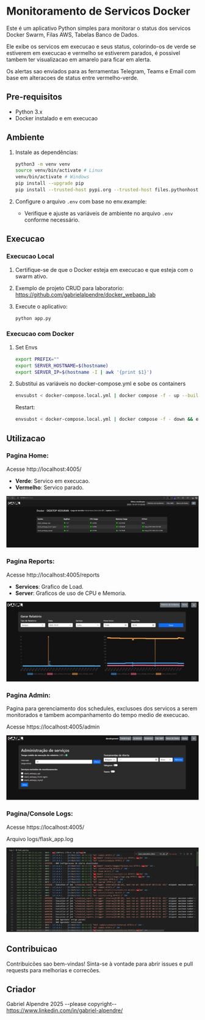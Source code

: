 # Monitoramento de Servicos Docker

Este é um aplicativo Python simples para monitorar o status dos servicos Docker Swarm, Filas AWS, Tabelas Banco de Dados. 

Ele exibe os servicos em execucao e seus status, colorindo-os de verde se estiverem em execucao e vermelho se estiverem parados, é possivel tambem ter visualizacao em amarelo para ficar em alerta.

Os alertas sao enviados para as ferramentas Telegram, Teams e Email com base em alteracoes de status entre vermelho-verde.


## Pre-requisitos

* Python 3.x
* Docker instalado e em execucao

## Ambiente

1.  Instale as dependências:

    ```bash
    python3 -m venv venv
    source venv/bin/activate # Linux
    venv/bin/activate # Windows
    pip install --upgrade pip
    pip install --trusted-host pypi.org --trusted-host files.pythonhosted.org --no-cache-dir -r requirements.txt
    ```

2.  Configure o arquivo `.env` com base no env.example:

    * Verifique e ajuste as variáveis de ambiente no arquivo `.env` conforme necessário.

## Execucao

### Execucao Local

1.  Certifique-se de que o Docker esteja em execucao e que esteja com o swarm ativo. 
2.  Exemplo de projeto CRUD para laboratorio: https://github.com/gabrielalpendre/docker_webapp_lab
3.  Execute o aplicativo:

    ```bash
    python app.py
    ```

### Execucao com Docker

1. Set Envs

    ```bash
    export PREFIX=""
    export SERVER_HOSTNAME=$(hostname)
    export SERVER_IP=$(hostname -I | awk '{print $1}')
    ```

2. Substitui as variáveis no docker-compose.yml e sobe os containers

    ```bash
    envsubst < docker-compose.local.yml | docker compose -f - up --build -d
    ```

    Restart:
    ```bash
    envsubst < docker-compose.local.yml | docker compose -f - down && envsubst < docker-compose.local.yml | docker compose -f - up --build -d
    ```

## Utilizacao

### Pagina Home:

Acesse http://localhost:4005/

* **Verde**: Servico em execucao.
* **Vermelho**: Servico parado.

![home](prints/home.png)

### Pagina Reports:

Acesse http://localhost:4005/reports

* **Services**: Grafico de Load.
* **Server**: Graficos de uso de CPU e Memoria.

![reports](prints/reports.png)

### Pagina Admin: 

Pagina para gerenciamento dos schedules, exclusoes dos servicos a serem monitorados e tambem acompanhamento do tempo medio de execucao.

Acesse https://localhost:4005/admin

![admin](prints/admin.png)


### Pagina/Console Logs:

Acesse https://localhost:4005/

Arquivo logs/flask_app.log

![console-logs](prints/logs.png)


## Contribuicao

Contribuicões sao bem-vindas! Sinta-se à vontade para abrir issues e pull requests para melhorias e correcões.


## Criador

Gabriel Alpendre 2025 --please copyright--
https://www.linkedin.com/in/gabriel-alpendre/